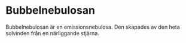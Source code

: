 # Bubbelnebulosan

Bubbelnebulosan är en emissionsnebulosa. Den skapades av den heta solvinden från
en närliggande stjärna.
